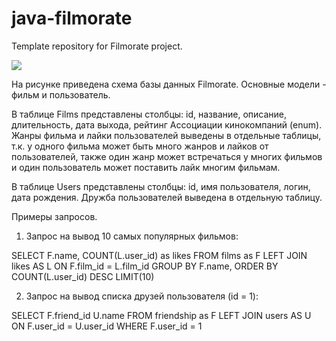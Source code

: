 # java-filmorate
Template repository for Filmorate project.

![](https://github.com/MaximKostyolov/filmorate/blob/0dca048cbcbaa96660ea8c6402d96d2010eafece/Schema.png)

На рисунке приведена схема базы данных Filmorate. Основные модели - фильм и пользователь. 

В таблице Films представлены столбцы: id, название, описание, длительность, дата выхода, рейтинг Ассоциации кинокомпаний (enum). Жанры фильма и лайки пользователей выведены в отдельные таблицы, т.к. у одного фильма может быть много жанров и лайков от пользователей, также один жанр может встречаться у многих фильмов и один пользователь может поставить лайк многим фильмам. 

В таблице Users представлены столбцы: id, имя пользователя, логин, дата рождения. Дружба пользователей выведена в отдельную таблицу.

Примеры запросов.
1) Запрос на вывод 10 самых популярных фильмов:

SELECT F.name, 
       COUNT(L.user_id) as likes
FROM films as F
LEFT JOIN likes AS L ON F.film_id = L.film_id
GROUP BY F.name,
ORDER BY COUNT(L.user_id) DESC
LIMIT(10)

2) Запрос на вывод списка друзей пользователя (id = 1):

SELECT F.friend_id
       U.name
FROM friendship as F
LEFT JOIN users AS U ON F.user_id = U.user_id
WHERE F.user_id = 1 

